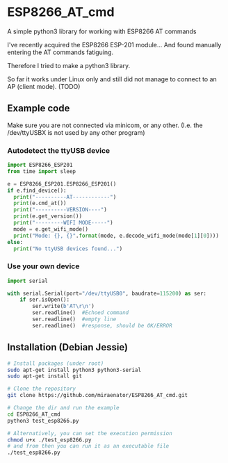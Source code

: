 # ESP8266_AT_cmd
A simple python3 library for working with ESP8266 AT commands

I've recently acquired the ESP8266 ESP-201 module...
And found manually entering the AT commands fatiguing.

Therefore I tried to make a python3 library.

So far it works under Linux only and still did not manage to connect to an AP (client mode). (TODO)

## Example code
Make sure you are not connected via minicom, or any other. (I.e. the /dev/ttyUSBX is not used by any other program)
### Autodetect the ttyUSB device
```python
import ESP8266_ESP201
from time import sleep

e = ESP8266_ESP201.ESP8266_ESP201()
if e.find_device():
  print("----------AT------------")
  print(e.cmd_at())
  print("----------VERSION----")
  print(e.get_version())
  print("---------WIFI MODE-----")
  mode = e.get_wifi_mode()
  print("Mode: {}, {}".format(mode, e.decode_wifi_mode(mode[1][0])))
else: 
  print("No ttyUSB devices found...")
```
### Use your own device
```python
import serial

with serial.Serial(port="/dev/ttyUSB0", baudrate=115200) as ser:
    if ser.isOpen():
        ser.write(b'AT\r\n')
        ser.readline()  #Echoed command 
        ser.readline()  #empty line
        ser.readline()  #response, should be OK/ERROR
```
## Installation (Debian Jessie)
```bash
# Install packages (under root)
sudo apt-get install python3 python3-serial
sudo apt-get install git

# Clone the repository
git clone https://github.com/miraenator/ESP8266_AT_cmd.git

# Change the dir and run the example
cd ESP8266_AT_cmd
python3 test_esp8266.py

# Alternatively, you can set the execution permission
chmod u+x ./test_esp8266.py
# and from then you can run it as an executable file
./test_esp8266.py
```

